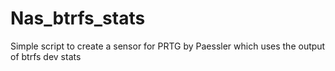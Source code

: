 # Nas_btrfs_stats
Simple script to create a sensor for PRTG by Paessler which uses the output of btrfs dev stats
